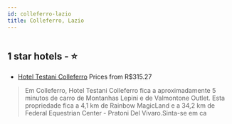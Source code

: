 ```yaml
---
id: colleferro-lazio
title: Colleferro, Lazio
---
```


<center><img src="https://i.travelapi.com/hotels/20000000/19130000/19120300/19120216/1d134352_z.jpg" alt="" /></center>


##  1 star hotels - ⭐️

-    [Hotel Testani Colleferro](https://www.hurb.com/br/aud/https://www.hurb.com/br/hotels/colleferro/hotel-testani-colleferro-HT-99WO?cmp=18055) Prices from R$315.27
   > Em Colleferro, Hotel Testani Colleferro fica a aproximadamente 5 minutos de carro de Montanhas Lepini e de Valmontone Outlet.  Esta propriedade fica a 4,1 km de Rainbow MagicLand e a 34,2 km de Federal Equestrian Center - Pratoni Del Vivaro.Sinta-se em ca
